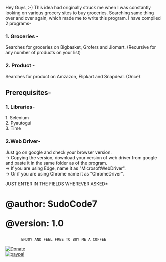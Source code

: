 Hey Guys, :-)
This idea had originally struck me when I was constantly looking on various grocery sites to buy groceries.
Searching same thing over and over again, which made me to write this program.
I have compiled 2 programs-

<h3>1. Groceries -</h3> Searches for groceries on Bigbasket, Grofers and Jiomart. (Recursive for any number of products on your list)


<h3>2. Product -</h3> Searches for product on Amzazon, Flipkart and Snapdeal. (Once)

<h2>Prerequisites-</h2>

<h3>1. Libraries-</h3>
  1. Selenium<br />
  2. Pyautogui <br />
  3. Time <br />

<h3>2.Web Driver-</h3> Just go on google and check your browser version.<br />
-> Copying the version, download your version of web driver from google and paste it in the same folder as of the program.<br />
-> If you are using Edge, name it as "MicrosoftWebDriver".<br />
-> Or if you are using Chrome name it as "ChromeDriver".<br />

JUST ENTER IN THE FIELDS WHEREVER ASKED*
<h1>@author: SudoCode7 
  
@version: 1.0</h1>

           ENJOY AND FEEL FREE TO BUY ME A COFFEE
        
[![Donate](https://img.shields.io/badge/Donate-PayPal-green.svg)](https://www.paypal.me/SudoCode7)        
[![paypal](https://www.paypalobjects.com/en_US/i/btn/btn_donateCC_LG.gif)](https://www.paypal.me/SudoCode7)
